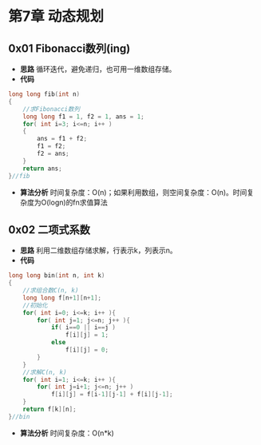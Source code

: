 # 第7章 动态规划

## 0x01 Fibonacci数列\(ing\)

* **思路** 循环迭代，避免递归，也可用一维数组存储。
* **代码**

```c
long long fib(int n)
{
	//求Fibonacci数列
	long long f1 = 1, f2 = 1, ans = 1;
	for( int i=3; i<=n; i++ )
	{
		ans = f1 + f2;
		f1 = f2;
		f2 = ans;
	}
	return ans;
}//fib
```

* **算法分析** 时间复杂度：O\(n\)；如果利用数组，则空间复杂度：O\(n\)。时间复杂度为O\(logn\)的fn求值算法

## 0x02 二项式系数

* **思路** 利用二维数组存储求解，行表示k，列表示n。
* **代码**

```c
long long bin(int n, int k)
{
	//求组合数C(n, k) 
	long long f[n+1][n+1];
	//初始化 
	for( int i=0; i<=k; i++ ){ 
		for( int j=1; j<=n; j++ ){
			if( i==0 || i==j )
				f[i][j] = 1;
			else
				f[i][j] = 0;
		}
	}
	//求解C(n, k)
	for( int i=1; i<=k; i++ ){
		for( int j=i+1; j<=n; j++ )
			f[i][j] = f[i-1][j-1] + f[i][j-1];
	} 
	return f[k][n];
}//bin
```

* **算法分析** 时间复杂度：O\(n\*k\)

